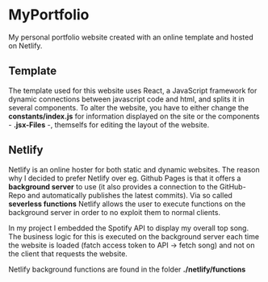 # MyPortfolio
My personal portfolio website created with an online template and hosted on Netlify.

## Template
The template used for this website uses React, a JavaScript framework for dynamic connections between javascript code and html, and splits it in several components. To alter the website, you have to either change the **constants/index.js** for information displayed on the site or the components - **.jsx-Files** -, themselfs for editing the layout of the website.

## Netlify
Netlify is an online hoster for both static and dynamic websites. The reason why I decided to prefer Netlify over eg. Github Pages is that it offers a **background server** to use (it also provides a connection to the GitHub-Repo and automatically publishes the latest commits). Via so called **severless functions** Netlify allows the user to execute functions on the background server in order to no exploit them to normal clients.

In my project I embedded the Spotify API to display my overall top song. The business logic for this is executed on the background server each time the website is loaded (fatch access token to API -> fetch song) and not on the client that requests the website.

Netlify background functions are found in the folder **./netlify/functions**
